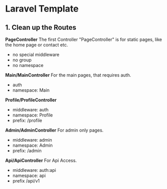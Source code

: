 # Laravel Template

## 1. Clean up the Routes

**PageController**
The first Controller "PageController" is for static pages, like the home page or contact etc.
- no special middleware
- no group
- no namespace

**Main/MainController**
For the main pages, that requires auth.
- auth
- namespace: Main

**Profile/ProfileController**
- middleware: auth
- namespace: Profile
- prefix: /profile

**Admin/AdminController**
For admin only pages.
- middleware: admin 
- namespace: Admin
- prefix: /admin

**Api/ApiController**
For Api Access.
- middleware: auth:api
- namespace: api
- prefix /api/v1




